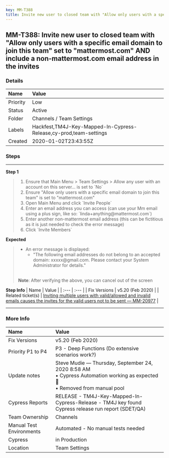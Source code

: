 ```yaml
---
key: MM-T388
title: Invite new user to closed team with "Allow only users with a specific email domain to join this team" set to "mattermost.com" AND include a non-mattermost.com email address in the invites
---
```


## MM-T388: Invite new user to closed team with "Allow only users with a specific email domain to join this team" set to "mattermost.com" AND include a non-mattermost.com email address in the invites

### Details

| Name     | Value                                                             |
| :------- | :---------------------------------------------------------------- |
| Priority | Low                                                               |
| Status   | Active                                                            |
| Folder   | Channels / Team Settings                                          |
| Labels   | Hackfest,TM4J-Key-Mapped-In-Cypress-Release,cy-prod,team-settings |
| Created  | 2020-01-02T23:43:55Z                                              |

### Steps

<hr/>

**Step 1**

> <article><ol><li>Ensure that Main Menu &gt; Team Settings &gt; Allow any user with an account on this server... is set to `No`</li><li>Ensure "Allow only users with a specific email domain to join this team" is set to "mattermost.com"</li><li>Open Main Menu and click `Invite People`</li><li>Enter an email address you can access (can use your Mm email using a plus sign, like so: `linda+anything@mattermost.com`)</li><li>Enter another non-mattermost email address (this can be fictitious as it is just needed to check the error message)</li><li>Click `Invite Members`</li></ol></article>

**Expected**

> <article><ul><li>An error message is displayed:<ul><li>"The following email addresses do not belong to an accepted domain: xxxxx@gmail.com. Please contact your System Administrator for details."<br><br></li></ul></li></ul><strong>Note</strong>: After verifying the above, you can cancel out of the screen</article>

**Step Info**
| Name | Value |
| :--- | :--- |
| Fix Versions | v5.20 (Feb 2020) |
| Related ticket(s) | <a href="https://mattermost.atlassian.net/browse/MM-20977" rel="noopener noreferrer" target="_blank">Inviting multiple users with valid/allowed and invalid emails causes the invites for the valid users not to be sent — MM-20977</a> |

<hr/>

### More Info

| Name                     | Value                                                                                                                          |
| :----------------------- | :----------------------------------------------------------------------------------------------------------------------------- |
| Fix Versions             | v5.20 (Feb 2020)                                                                                                               |
| Priority P1 to P4        | P3 - Deep Functions (Do extensive scenarios work?)                                                                             |
| Update notes             | Steve Mudie — Thursday, September 24, 2020 8:58 AM<br>• Cypress Automation working as expected 🎉<br>• Removed from manual pool |
| Cypress Reports          | RELEASE - TM4J-Key-Mapped-In-Cypress-Release - TM4J key found Cypress release run report (SDET/QA)                             |
| Team Ownership           | Channels                                                                                                                       |
| Manual Test Environments | Automated - No manual tests needed                                                                                             |
| Cypress                  | in Production                                                                                                                  |
| Location                 | Team Settings                                                                                                                  |

